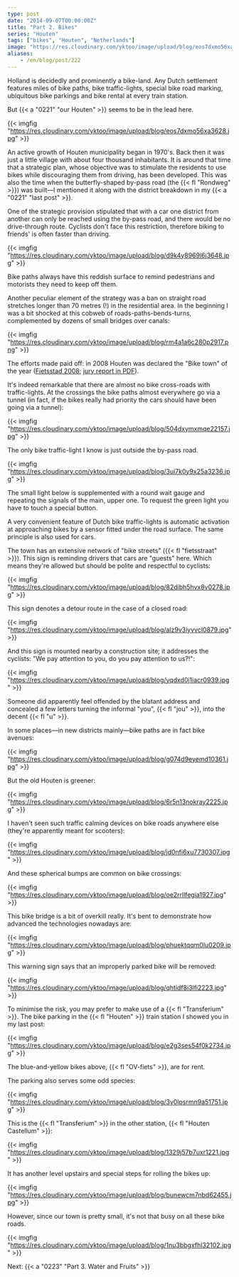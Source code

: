 ```yaml
---
type: post
date: "2014-09-07T00:00:00Z"
title: "Part 2. Bikes"
series: "Houten"
tags: ["bikes", "Houten", "Netherlands"]
image: "https://res.cloudinary.com/yktoo/image/upload/blog/eos7dxmo56xa3628.jpg"
aliases:
    - /en/blog/post/222
---
```


Holland is decidedly and prominently a bike-land. Any Dutch settlement features miles of bike paths, bike traffic-lights, special bike road marking, ubiquitous bike parkings and bike rental at every train station.

But {{< a "0221" "our Houten" >}} seems to be in the lead here.

{{< imgfig "https://res.cloudinary.com/yktoo/image/upload/blog/eos7dxmo56xa3628.jpg" >}}

<!--more-->

An active growth of Houten municipality began in 1970's. Back then it was just a little village with about four thousand inhabitants. It is around that time that a strategic plan, whose objective was to stimulate the residents to use bikes while discouraging them from driving, has been developed. This was also the time when the butterfly-shaped by-pass road (the {{< fl "Rondweg" >}}) was built—I mentioned it along with the district breakdown in my {{< a "0221" "last post" >}}.

One of the strategic provision stipulated that with a car one district from another can only be reached using the by-pass road, and there would be no drive-through route. Cyclists don't face this restriction, therefore biking to friends' is often faster than driving.

{{< imgfig "https://res.cloudinary.com/yktoo/image/upload/blog/d9k4y8969l6j3648.jpg" >}}

Bike paths always have this reddish surface to remind pedestrians and motorists they need to keep off them.

Another peculiar element of the strategy was a ban on straight road stretches longer than 70 metres (!) in the residential area. In the beginning I was a bit shocked at this cobweb of roads-paths-bends-turns, complemented by dozens of small bridges over canals:

{{< imgfig "https://res.cloudinary.com/yktoo/image/upload/blog/rm4a1a6c280p2917.png" >}}

The efforts made paid off: in 2008 Houten was declared the "Bike town" of the year ([Fietsstad 2008](http://www.fietsstad2008.nl/); [jury report in PDF](http://www.fietsstad2008.nl/juryrapport_fietsstad_2008.pdf)).

It's indeed remarkable that there are almost no bike cross-roads with traffic-lights. At the crossings the bike paths almost everywhere go via a tunnel (in fact, if the bikes really had priority the cars should have been going via a tunnel):

{{< imgfig "https://res.cloudinary.com/yktoo/image/upload/blog/504dxymxmqe22157.jpg" >}}

The only bike traffic-light I know is just outside the by-pass road.

{{< imgfig "https://res.cloudinary.com/yktoo/image/upload/blog/3ui7k0y9x25a3236.jpg" >}}

The small light below is supplemented with a round wait gauge and repeating the signals of the main, upper one. To request the green light you have to touch a special button.

A very convenient feature of Dutch bike traffic-lights is automatic activation at approaching bikes by a sensor fitted under the road surface. The same principle is also used for cars.

The town has an extensive network of "bike streets" ({{< fl "fietsstraat" >}}). This sign is reminding drivers that cars are "guests" here. Which means they're allowed but should be polite and respectful to cyclists:

{{< imgfig "https://res.cloudinary.com/yktoo/image/upload/blog/82dibh5hvx8v0278.jpg" >}}

This sign denotes a detour route in the case of a closed road:

{{< imgfig "https://res.cloudinary.com/yktoo/image/upload/blog/alz9v3iyvvcl0879.jpg" >}}

And this sign is mounted nearby a construction site; it addresses the cyclists: "We pay attention to you, do you pay attention to us?!":

{{< imgfig "https://res.cloudinary.com/yktoo/image/upload/blog/yqdxd0j1iacr0939.jpg" >}}

Someone did apparently feel offended by the blatant address and concealed a few letters turning the informal "you", {{< fl "jou" >}}, into the decent {{< fl "u" >}}.

In some places—in new districts mainly—bike paths are in fact bike avenues:

{{< imgfig "https://res.cloudinary.com/yktoo/image/upload/blog/g074d9eyemd10361.jpg" >}}

But the old Houten is greener:

{{< imgfig "https://res.cloudinary.com/yktoo/image/upload/blog/6r5n13nokray2225.jpg" >}}

I haven't seen such traffic calming devices on bike roads anywhere else (they're apparently meant for scooters):

{{< imgfig "https://res.cloudinary.com/yktoo/image/upload/blog/jd0nfi6xu7730307.jpg" >}}

And these spherical bumps are common on bike crossings:

{{< imgfig "https://res.cloudinary.com/yktoo/image/upload/blog/oe2rrllfegia1927.jpg" >}}

This bike bridge is a bit of overkill really. It's bent to demonstrate how advanced the technologies nowadays are:

{{< imgfig "https://res.cloudinary.com/yktoo/image/upload/blog/phuektqqm0lu0209.jpg" >}}

This warning sign says that an improperly parked bike will be removed:

{{< imgfig "https://res.cloudinary.com/yktoo/image/upload/blog/qhtidf8i3lfi2223.jpg" >}}

To minimise the risk, you may prefer to make use of a {{< fl "Transferium" >}}. The bike parking in the {{< fl "Houten" >}} train station I showed you in my last post:

{{< imgfig "https://res.cloudinary.com/yktoo/image/upload/blog/e2g3ses54f0k2734.jpg" >}}

The blue-and-yellow bikes above, {{< fl "OV-fiets" >}}, are for rent.

The parking also serves some odd species:

{{< imgfig "https://res.cloudinary.com/yktoo/image/upload/blog/3y0lpsrmn9a51751.jpg" >}}

This is the {{< fl "Transferium" >}} in the other station, {{< fl "Houten Castellum" >}}:

{{< imgfig "https://res.cloudinary.com/yktoo/image/upload/blog/1329j57b7uxr1221.jpg" >}}

It has another level upstairs and special steps for rolling the bikes up:

{{< imgfig "https://res.cloudinary.com/yktoo/image/upload/blog/bunewcm7nbd62455.jpg" >}}

However, since our town is pretty small, it's not that busy on all these bike roads.

{{< imgfig "https://res.cloudinary.com/yktoo/image/upload/blog/1nu3bbgxfhl32102.jpg" >}}

Next: {{< a "0223" "Part 3. Water and Fruits" >}}
